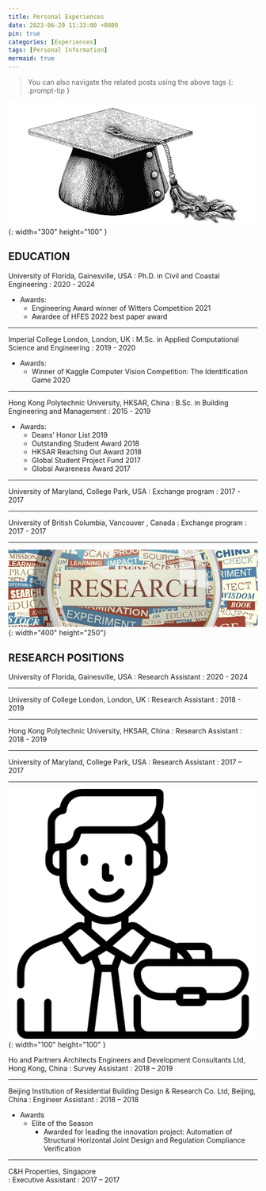 ```yaml
---
title: Personal Experiences
date: 2023-06-20 11:33:00 +0800
pin: true
categories: [Experiences]
tags: [Personal Information]
mermaid: true
---
```


> You can also navigate the related posts using the above tags
{: .prompt-tip }

![Desktop View](/images/graduate.jpg){: width="300" height="100" }

## EDUCATION
University of Florida, Gainesville, USA
: Ph.D. in Civil and Coastal Engineering
: 2020 - 2024

- Awards:
  + Engineering Award winner of Witters Competition 2021
  + Awardee of HFES 2022 best paper award

-------------------------------------

Imperial College London, London, UK
: M.Sc. in Applied Computational Science and Engineering
: 2019 - 2020

- Awards:
  + Winner of Kaggle Computer Vision Competition: The Identification Game 2020

-------------------------------------

Hong Kong Polytechnic University, HKSAR, China
: B.Sc. in Building Engineering and Management
: 2015 - 2019


- Awards:
  + Deans’ Honor List	2019
  + Outstanding Student Award 2018
  + HKSAR Reaching Out Award 2018
  + Global Student Project Fund 2017
  + Global Awareness Award 2017

-------------------------------------

University of Maryland, College Park, USA
: Exchange program
: 2017 - 2017

-------------------------------------

University of British Columbia, Vancouver , Canada
: Exchange program
: 2017 - 2017

-------------------------------------


![Desktop View](/images/Research_cropped.png){: width="400" height="250"}
## RESEARCH POSITIONS
University of Florida, Gainesville, USA
: Research Assistant
: 2020 - 2024

-------------------------------------

University of College London, London, UK
: Research Assistant
: 2018 - 2019

-------------------------------------

Hong Kong Polytechnic University, HKSAR, China
: Research Assistant
: 2018 - 2019

-------------------------------------

University of Maryland, College Park, USA
: Research Assistant
: 2017 – 2017

___________________________

 

![Desktop View](/images/working-man.png){: width="100" height="100" }

Ho and Partners Architects Engineers and Development Consultants Ltd, Hong Kong, China
: Survey Assistant
: 2018 – 2019

--------------------------------

Beijing Institution of Residential Building Design & Research Co. Ltd, Beijing, China
: Engineer Assistant
: 2018 – 2018

- Awards
  + Elite of the Season
    * Awarded for leading the innovation project: Automation of Structural Horizontal Joint Design and Regulation Compliance Verification

--------------------------------

C&H Properties, Singapore                                                                                        
: Executive Assistant
: 2017 – 2017
